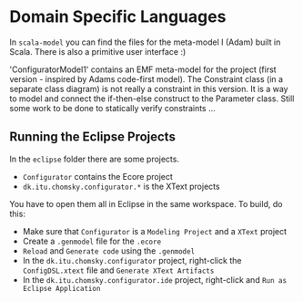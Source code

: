 Domain Specific Languages
=========================

In `scala-model` you can find the files for the meta-model I (Adam) built in
Scala. There is also a primitive user interface :)

'ConfiguratorModel1' contains an EMF meta-model for the project (first version - inspired by Adams code-first model). The Constraint class (in a separate class diagram) is not really a constraint in this version. It is a way to model and connect the if-then-else construct to the Parameter class.
Still some work to be done to statically verify constraints ...


Running the Eclipse Projects
----------------------------
In the `eclipse` folder there are some projects.

- `Configurator` contains the Ecore project
- `dk.itu.chomsky.configurator.*` is the XText projects

You have to open them all in Eclipse in the same workspace.
To build, do this:

- Make sure that `Configurator` is a `Modeling Project` and a `XText` project
- Create a `.genmodel` file for the `.ecore`
- `Reload` and `Generate code` using the `.genmodel`
- In the `dk.itu.chomsky.configurator` project, right-click the `ConfigDSL.xtext`
  file and `Generate XText Artifacts`
- In the `dk.itu.chomsky.configurator.ide` project, right-click and `Run as Eclipse Application`
